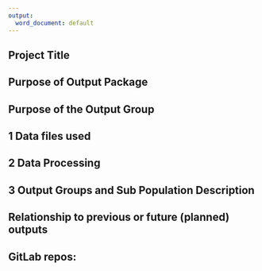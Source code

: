 ```yaml
---
output:
  word_document: default
---
```


## Project Title


## Purpose of Output Package


## Purpose of the Output Group


## 1 Data files used


## 2 Data Processing


## 3 Output Groups and Sub Population Description


## Relationship to previous or future (planned) outputs


## GitLab repos:






